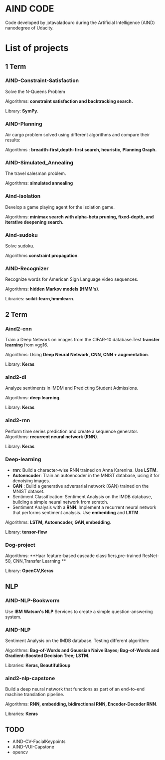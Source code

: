# AIND CODE
Code developed by jotavaladouro during the Artificial Intelligence (AIND) nanodegree of Udacity.

# List of projects

## 1 Term
### AIND-Constraint-Satisfaction
Solve the N-Queens Problem

Algorithms: **constraint satisfaction and backtracking search.**

Library: **SymPy**.

### AIND-Planning
Air cargo problem solved using different algorithms and compare their results:

Algorithms :  **breadth-first,depth-first search, heuristic, Planning Graph.**

### AIND-Simulated_Annealing
The travel salesman problem.

Algorithms: **simulated annealing**

### Aind-isolation
Develop a game playing agent for the isolation game.

Algorithms: **minimax search with alpha-beta pruning, fixed-depth, and iterative deepening search.**

### Aind-sudoku
Solve sudoku.

Algorithms:**constraint propagation**.

### AIND-Recognizer
Recognize words for American Sign Language video sequences.

Algorithms: **hidden Markov models (HMM's)**.

Libraries: **scikit-learn,hmmlearn**.

## 2 Term


### Aind2-cnn
Train a Deep Network on images from the CIFAR-10 database.Test **transfer learning** from vgg16.

Algorithms: Using **Deep Neural Network, CNN, CNN + augmentation**.



Library: **Keras**

### aind2-dl
Analyze sentiments in IMDM and Predicting Student Admissions.

Algorithms: **deep learning**.

Library: **Keras**
### aind2-rnn
Perform time series prediction and create a sequence generator.
Algorithms: **recurrent neural network (RNN)**.

Library: **Keras**

### Deep-learning
* **rnn**: Build a character-wise RNN trained on Anna Karenina. Use **LSTM**.
* **Autoencoder**: Train an autoencoder in the MNIST database, using it for denoising images.
* **GAN** : Build a generative adversarial network (GAN) trained on the MNIST dataset.
* Sentiment Classification: Sentiment Analysis on the IMDB database, building a simple neural network from scratch.
* Sentiment Analysis with a **RNN**: Implement a recurrent neural network that performs sentiment analysis. Use **embedding** and **LSTM**.

Algorithms: **LSTM, Autoencoder, GAN,embedding**.


Library: **tensor-flow**

### Dog-project

Algorithms: **Haar feature-based cascade classifiers,pre-trained ResNet-50, CNN,Transfer Learning **

Library: **OpenCV,Keras**

## NLP
### AIND-NLP-Bookworm
 Use **IBM Watson's NLP** Services to create a simple question-answering system.
### AIND-NLP
Sentiment Analysis on the IMDB database. Testing different algorithm:

Algorithms: **Bag-of-Words and Gaussian Naive Bayes;  Bag-of-Words and Gradient-Boosted Decision Tree; LSTM**.

Libraries: **Keras, BeautifulSoup**

### aind2-nlp-capstone
Build a deep neural network that functions as part of an end-to-end machine translation pipeline.

Algorithms: **RNN, embedding, bidirectional RNN, Encoder-Decoder RNN**.

Libraries: **Keras**


## TODO
* AIND-CV-FacialKeypoints
* AIND-VUI-Capstone
* opencv